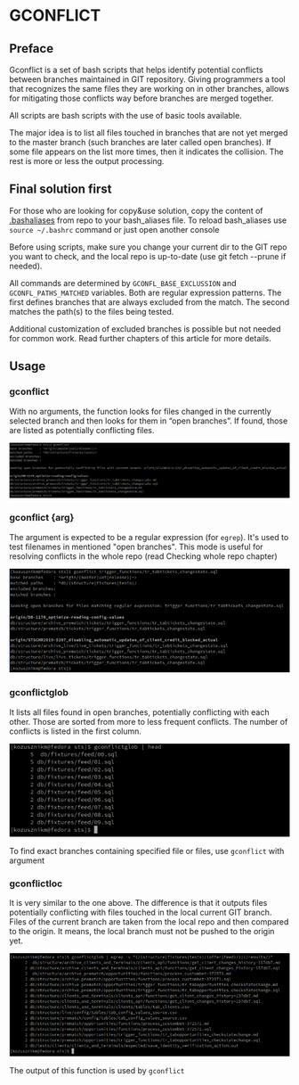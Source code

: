 # GCONFLICT

## Preface

Gconflict is a set of bash scripts that helps identify potential conflicts between branches maintained in GIT repository. Giving programmers a tool that recognizes the same files they are working on in other branches, allows for mitigating those conflicts way before branches are merged together. 

All scripts are bash scripts with the use of basic tools available.

The major idea is to list all files touched in branches that are not yet merged to the master branch (such branches are later called open branches). If some file appears on the list more times, then it indicates the collision. The rest is more or less the output processing.

## Final solution first
For those who are looking for copy&use solution, copy the content of [.bashaliases](https://github.com/michalk-k/gconflict/blob/main/.bash_aliases) from repo to your bash_aliases file. To reload bash_aliases use `source ~/.bashrc` command or just open another console

Before using scripts, make sure you change your current dir to the GIT repo you want to check, and the local repo is up-to-date  (use git fetch --prune if needed).

All commands are determined by `GCONFL_BASE_EXCLUSSION` and `GCONFL_PATHS_MATCHED` variables. Both are regular expression patterns. The first defines branches that are always excluded from the match. The second matches the path(s) to the files being tested.

Additional customization of excluded branches is possible but not needed for common work. Read further chapters of this article for more details.

## Usage

### gconflict
With no arguments, the function looks for files changed in the currently selected branch and then looks for them in “open branches”. If found, those are listed as potentially conflicting files.

![gconflict](https://github.com/michalk-k/gconflict/blob/main/img/gconflict.png?raw=true)

### gconflict {arg}

The argument is expected to be a regular expression (for `egrep`). It's used to test filenames in mentioned "open branches". This mode is useful for resolving conflicts in the whole repo (read Checking whole repo chapter)

![gconflict arg](https://github.com/michalk-k/gconflict/blob/main/img/gconflict_arg.png?raw=true)

### gconflictglob

It lists all files found in open branches, potentially conflicting with each other. Those are sorted from more to less frequent conflicts. The number of conflicts is listed in the first column.

![gconflictglob](https://github.com/michalk-k/gconflict/blob/main/img/gconflictglob.png?raw=true)

To find exact branches containing specified file or files, use `gconflict` with argument

### gconflictloc

It is very similar to the one above. The difference is that it outputs files potentially conflicting with files touched in the local current GIT branch. Files of the current branch are taken from the local repo and then compared to the origin. It means, the local branch must not be pushed to the origin yet.

![gconflictloc](https://github.com/michalk-k/gconflict/blob/main/img/gconflictloc.png?raw=true)

The output of this function is used by `gconflict`
